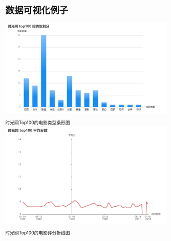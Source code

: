 # 数据可视化例子


![](static/images/type.png "")

时光网Top100的电影类型条形图
![](static/images/score.png "")

时光网Top100的电影评分折线图
